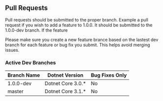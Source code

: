 ## Pull Requests
Pull requests should be submitted to the proper branch.
Example a pull request if you wish to add a feature to 1.0.0. 
It should be submitted to the 1.0.0-dev branch. If the feature  

Please make sure you create a new feature brance based on the lastest dev branch for each feature or bug fix you submit. This helps avoid merging issues.

### Active Dev Branches 
| Branch Name | Dotnet Version | Bug Fixes Only |
|-------------|----------------|----------------|
| 1.0.0-dev | Dotnet Core 3.0.*| No |
| master | Dotnet Core 3.1.* | No |

